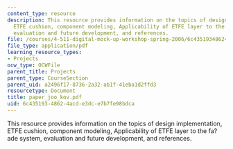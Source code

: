 ```yaml
---
content_type: resource
description: This resource provides information on the topics of design implementation,
  ETFE cushion, component modeling, Applicability of ETFE layer to the fa?ade system,
  evaluation and future development, and references.
file: /courses/4-511-digital-mock-up-workshop-spring-2006/6c43519348624acde3dce7b7fe98bdca_paper_joo_kov.pdf
file_type: application/pdf
learning_resource_types:
- Projects
ocw_type: OCWFile
parent_title: Projects
parent_type: CourseSection
parent_uid: a2496f17-8736-2a32-ab1f-41eba1d2ffd3
resourcetype: Document
title: paper_joo_kov.pdf
uid: 6c435193-4862-4acd-e3dc-e7b7fe98bdca
---
```

This resource provides information on the topics of design implementation, ETFE cushion, component modeling, Applicability of ETFE layer to the fa?ade system, evaluation and future development, and references.

